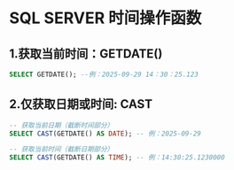 # SQL SERVER 时间操作函数

## 1.获取当前时间：GETDATE()
```SQL
SELECT GETDATE(); --例：2025-09-29 14：30：25.123
```
## 2.仅获取日期或时间: CAST
```SQL
-- 获取当前日期（截断时间部分）
SELECT CAST(GETDATE() AS DATE); -- 例：2025-09-29

-- 获取当前时间（截断日期部分）
SELECT CAST(GETDATE() AS TIME); -- 例：14:30:25.1230000
```
